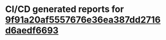 # CI/CD generated reports for [9f91a20af5557676e36ea387dd2716d6aedf6693](https://github.com/hydephp/develop/commit/9f91a20af5557676e36ea387dd2716d6aedf6693)
